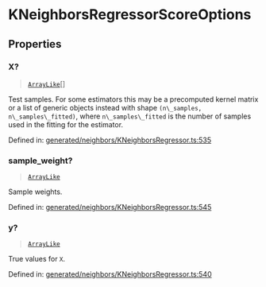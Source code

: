 # KNeighborsRegressorScoreOptions

## Properties

### X?

> [`ArrayLike`](../types/ArrayLike.md)[]

Test samples. For some estimators this may be a precomputed kernel matrix or a list of generic objects instead with shape `(n\_samples, n\_samples\_fitted)`, where `n\_samples\_fitted` is the number of samples used in the fitting for the estimator.

Defined in:  [generated/neighbors/KNeighborsRegressor.ts:535](https://github.com/transitive-bullshit/scikit-learn-ts/blob/92ab806/packages/sklearn/src/generated/neighbors/KNeighborsRegressor.ts#L535)

### sample\_weight?

> [`ArrayLike`](../types/ArrayLike.md)

Sample weights.

Defined in:  [generated/neighbors/KNeighborsRegressor.ts:545](https://github.com/transitive-bullshit/scikit-learn-ts/blob/92ab806/packages/sklearn/src/generated/neighbors/KNeighborsRegressor.ts#L545)

### y?

> [`ArrayLike`](../types/ArrayLike.md)

True values for `X`.

Defined in:  [generated/neighbors/KNeighborsRegressor.ts:540](https://github.com/transitive-bullshit/scikit-learn-ts/blob/92ab806/packages/sklearn/src/generated/neighbors/KNeighborsRegressor.ts#L540)
